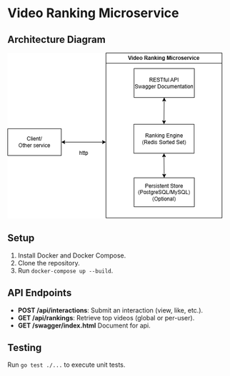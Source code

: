 # Video Ranking Microservice

## Architecture Diagram
![alt text](https://github.com/leedinh/video-rank/blob/main/video-ranking.drawio.png)

## Setup

1. Install Docker and Docker Compose.
2. Clone the repository.
3. Run `docker-compose up --build`.

## API Endpoints

- **POST /api/interactions**: Submit an interaction (view, like, etc.).
- **GET /api/rankings**: Retrieve top videos (global or per-user).
- **GET /swagger/index.html** Document for api.

## Testing

Run `go test ./...` to execute unit tests.